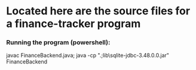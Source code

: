 # Located here are the source files for a finance-tracker program

### Running the program (powershell):
javac FinanceBackend.java; java -cp ".;lib\sqlite-jdbc-3.48.0.0.jar" FinanceBackend
